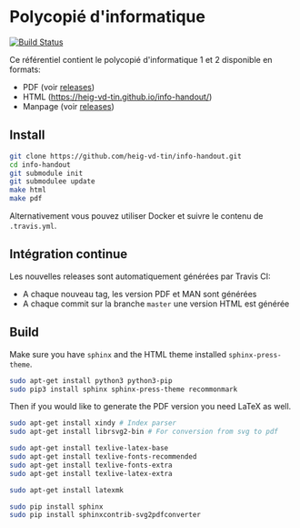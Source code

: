 # Polycopié d'informatique

[![Build Status](https://travis-ci.org/heig-vd-tin/info-handout.svg?branch=master)](https://travis-ci.org/heig-vd-tin/info-handout)

Ce référentiel contient le polycopié d'informatique 1 et 2 disponible en formats:

- PDF (voir [releases](https://github.com/heig-vd-tin/info-handout/releases))
- HTML (https://heig-vd-tin.github.io/info-handout/)
- Manpage (voir [releases](https://github.com/heig-vd-tin/info-handout/releases))

## Install

```bash
git clone https://github.com/heig-vd-tin/info-handout.git
cd info-handout
git submodule init
git submodulee update
make html
make pdf
```

Alternativement vous pouvez utiliser Docker et suivre le contenu de `.travis.yml`.

## Intégration continue

Les nouvelles releases sont automatiquement générées par Travis CI:

- A chaque nouveau tag, les version PDF et MAN sont générées
- A chaque commit sur la branche `master` une version HTML est générée

## Build

Make sure you have `sphinx` and the HTML theme installed `sphinx-press-theme`.

```bash
sudo apt-get install python3 python3-pip
sudo pip3 install sphinx sphinx-press-theme recommonmark
```

Then if you would like to generate the PDF version you need LaTeX as well.

```bash
sudo apt-get install xindy # Index parser
sudo apt-get install librsvg2-bin # For conversion from svg to pdf

sudo apt-get install texlive-latex-base
sudo apt-get install texlive-fonts-recommended
sudo apt-get install texlive-fonts-extra
sudo apt-get install texlive-latex-extra

sudo apt-get install latexmk

sudo pip install sphinx
sudo pip install sphinxcontrib-svg2pdfconverter
```
